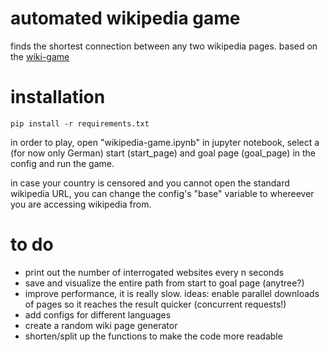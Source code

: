 # automated wikipedia game
finds the shortest connection between any two wikipedia pages. based on the [wiki-game](https://en.wikipedia.org/wiki/Wikipedia:Wiki_Game)

# installation 
```
pip install -r requirements.txt
```

in order to play, open "wikipedia-game.ipynb" in jupyter notebook, select a (for now only German) start (start_page) and goal page (goal_page) in the config and run the game.

in case your country is censored and you cannot open the standard wikipedia URL, you can change the config's "base" variable to whereever you are accessing wikipedia from.

# to do
- print out the number of interrogated websites every n seconds
- save and visualize the entire path from start to goal page (anytree?)
- improve performance, it is really slow. ideas: enable parallel downloads of pages so it reaches the result quicker (concurrent requests!)
- add configs for different languages
- create a random wiki page generator
- shorten/split up the functions to make the code more readable
